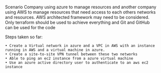 Scenario
Company using azure to manage resources and another company using AWS to manage resources that need access to each others networks and resources. AWS architected framework may need to be considered. Only terraform should be used to achieve everything and Git and GitHub can be used for the code

Steps taken so far:

	• Create a Virtual network in azure and a VPC in AWS with an instance running in AWS and a virtual machine in azure.
	• Create a site-to-site VPN tunnel between these two networks
	• Able to ping an ec2 instance from a azure virtual machine
	• Use an azure active directory user to authenticate to an aws ec2 instance


